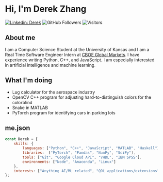 # Hi, I'm Derek Zhang
[![Linkedin: Derek](https://img.shields.io/badge/-Derek-blue?style=flat-square&logo=Linkedin&logoColor=white&link=https://www.linkedin.com/in/derekzhang0000/)](https://www.linkedin.com/in/derekzhang0000/)
![GitHub Followers](https://img.shields.io/github/followers/DerekZhang0000?label=Follow&style=social)
![Visitors](https://visitor-badge.glitch.me/badge?page_id=DerekZhang0000)

## About me
<p>I am a Computer Science Student at the University of Kansas and I am a Real Time Software Engineer Intern at <a href="https://www.cboe.com/"> CBOE Global Markets</a>. I have experience writing Python, C++, and JavaScript. I am especially interested in artificial intelligence and machine learning.</p>

## What I'm doing
- Lug calculator for the aerospace industry
- OpenCV C++ program for adjusting hard-to-distinguish colors for the colorblind
- Snake in MATLAB
- PyTorch program for identifying cars in parking lots

## me.json

```javascript
const Derek = {
    skills: {
        languages: ["Python", "C++", "JavaScript", "MATLAB", "Haskell"],
        libraries:  ["PyTorch", "Pandas", "NumPy", "SciPy"],
        tools: ["Git", "Google Cloud API", "VHDL", "IBM SPSS"],
        environments: ["Node", "Anaconda", "Linux"]
    },
    interests: ["Anything AI/ML related", "QOL applications/extensions"]
};
```
